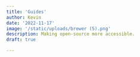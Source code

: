 ```yaml
---
title: 'Guides'
author: Kevin
date: '2022-11-17'
image: '/static/uploads/brewer (5).png'
description: Making open-source more accessible.
draft: true

---
```

